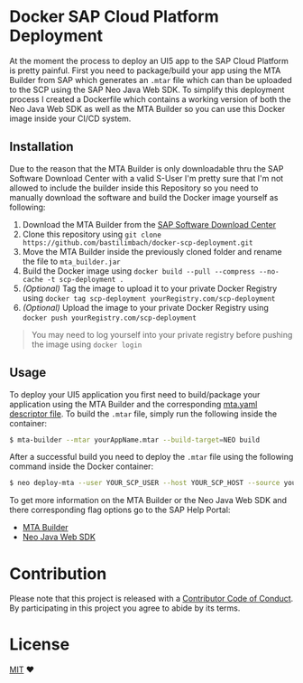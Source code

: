 # Docker SAP Cloud Platform Deployment
At the moment the process to deploy an UI5 app to the SAP Cloud Platform is pretty painful.
First you need to package/build your app using the MTA Builder from SAP which generates an `.mtar` file which can than be uploaded to the SCP using the SAP Neo Java Web SDK.
To simplify this deployment process I created a Dockerfile which contains a working version of both the Neo Java Web SDK as well as the MTA Builder so you can use this Docker image inside your CI/CD system.

## Installation
Due to the reason that the MTA Builder is only downloadable thru the SAP Software Download Center with a valid S-User I'm pretty sure that I'm not allowed to include the builder inside this Repository so you need to manually download the software and build the Docker image yourself as following:

1. Download the MTA Builder from the [SAP Software Download Center](https://launchpad.support.sap.com/#/softwarecenter/template/products/_APP=00200682500000001943&_EVENT=NEXT&HEADER=Y&FUNCTIONBAR=Y&EVENT=TREE&NE=NAVIGATE&ENR=73554900100800000903&V=MAINT&TA=ACTUAL/MULTITRG%20APP%20ARCHIVE%20BUILDER)
2. Clone this repository using `git clone https://github.com/bastilimbach/docker-scp-deployment.git`
3. Move the MTA Builder inside the previously cloned folder and rename the file to `mta_builder.jar`
4. Build the Docker image using `docker build --pull --compress --no-cache -t scp-deployment .`
5. *(Optional)* Tag the image to upload it to your private Docker Registry using `docker tag scp-deployment yourRegistry.com/scp-deployment` 
6. *(Optional)* Upload the image to your private Docker Registry using `docker push yourRegistry.com/scp-deployment`

> You may need to log yourself into your private registry before pushing the image using `docker login`

## Usage
To deploy your UI5 application you first need to build/package your application using the MTA Builder and the corresponding [mta.yaml descriptor file](https://help.sap.com/viewer/4505d0bdaf4948449b7f7379d24d0f0d/1.0.12/en-US/ebb42efc880c4276a5f2294063fae0c3.html). To build the `.mtar` file, simply run the following inside the container:
```bash
$ mta-builder --mtar yourAppName.mtar --build-target=NEO build
```

After a successful build you need to deploy the `.mtar` file using the following command inside the Docker container:
```bash
$ neo deploy-mta --user YOUR_SCP_USER --host YOUR_SCP_HOST --source yourAppName.mtar --account YOUR_SCP_SUBACCOUNT --synchronous
```

To get more information on the MTA Builder or the Neo Java Web SDK and there corresponding flag options go to the SAP Help Portal:
- [MTA Builder](https://help.sap.com/viewer/58746c584026430a890170ac4d87d03b/Cloud/en-US/9f778dba93934a80a51166da3ec64a05.html)
- [Neo Java Web SDK](https://help.sap.com/viewer/65de2977205c403bbc107264b8eccf4b/Cloud/en-US/8900b22376f84c609ee9baf5bf67130a.html)

# Contribution
Please note that this project is released with a [Contributor Code of Conduct](https://github.com/bastilimbach/docker-scp-deployment/blob/master/CODE_OF_CONDUCT.md). By participating in this project you agree to abide by its terms.

# License
[MIT](https://github.com/bastilimbach/docker-scp-deployment/blob/master/LICENSE) :heart: